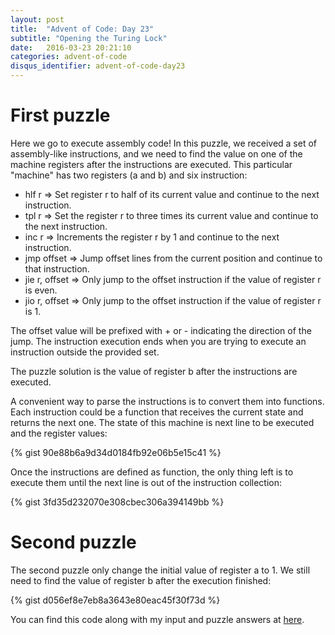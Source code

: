 ```yaml
---
layout: post
title:  "Advent of Code: Day 23"
subtitle: "Opening the Turing Lock"
date:   2016-03-23 20:21:10
categories: advent-of-code
disqus_identifier: advent-of-code-day23
---
```

# First puzzle 
Here we go to execute assembly code! In this puzzle, we received a set of assembly-like instructions, and we need to find the value on one of the machine registers after the instructions are executed. This particular "machine" has two registers (a and b) and six instruction:

- hlf r => Set register r to half of its current value and continue to the next instruction.
- tpl r => Set the register r to three times its current value and continue to the next instruction.
- inc r => Increments the register r by 1 and continue to the next instruction.
- jmp offset => Jump offset lines from the current position and continue to that instruction.
- jie r, offset => Only jump to the offset instruction if the value of register r is even.
- jio r, offset => Only jump to the offset instruction if the value of register r is 1.

The offset value will be prefixed with + or - indicating the direction of the jump. The instruction execution ends when you are trying to execute an instruction outside the provided set.

The puzzle solution is the value of register b after the instructions are executed.

A convenient way to parse the instructions is to convert them into functions. Each instruction could be a function that receives the current state and returns the next one. The state of this machine is next line to be executed and the register values:

{% gist 90e88b6a9d34d0184fb92e06b5e15c41 %}

Once the instructions are defined as function, the only thing left is to execute them until the next line is out of the instruction collection:

{% gist 3fd35d232070e308cbec306a394149bb %}

# Second puzzle
The second puzzle only change the initial value of register a to 1. We still need to find the value of register b after the execution finished:

{% gist d056ef8e7eb8a3643e80eac45f30f73d %}

You can find this code along with my input and puzzle answers at [here](https://github.com/darienmt/advent-of-code/blob/master/scala/src/main/scala/Day23.sc).